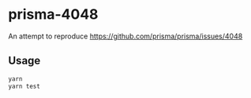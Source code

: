 # prisma-4048

An attempt to reproduce https://github.com/prisma/prisma/issues/4048

## Usage

```bash
yarn
yarn test
```
